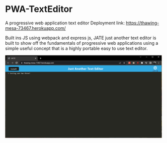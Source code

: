 # PWA-TextEditor
A progressive web application text editor
Deployment link: https://thawing-mesa-73467.herokuapp.com/

Built ins JS using webpack and express js, JATE just another text editor is built to show off the fundamentals of progressive web applications using a simple useful concept that is a highly portable easy to use text editor.

![image](https://github.com/mcfoote/PWA-TextEditor/blob/main/img/JATEscrnshot.png)

